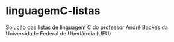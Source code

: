 # linguagemC-listas
Solução das listas de linguagem C do professor André Backes da Universidade Federal de Uberlândia (UFU)
